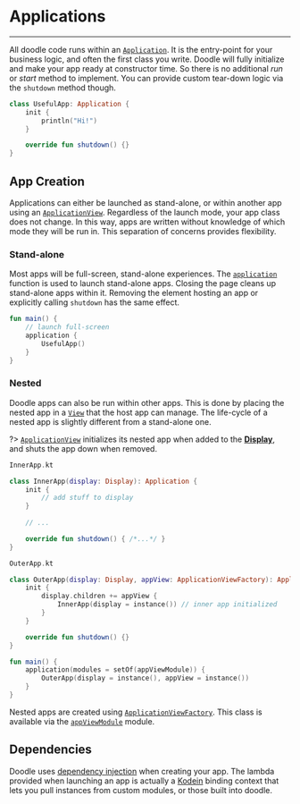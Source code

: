 # Applications
--------------

All doodle code runs within an [`Application`](). It is the entry-point for your business logic, and often the first
class you write. Doodle will fully initialize and make your app ready at constructor time. So there is no additional
*run* or *start* method to implement. You can provide custom tear-down logic via the `shutdown` method though.

```kotlin
class UsefulApp: Application {
    init {
        println("Hi!")
    }

    override fun shutdown() {}
}
```

## App Creation

Applications can either be launched as stand-alone, or within another app using an [`ApplicationView`](). Regardless of the launch
mode, your app class does not change. In this way, apps are written without knowledge of which mode they will be run in. This
separation of concerns provides flexibility.

### Stand-alone

Most apps will be full-screen, stand-alone experiences. The [`application`]() function is used to launch stand-alone apps.
Closing the page cleans up stand-alone apps within it. Removing the element hosting an app or explicitly calling `shutdown`
has the same effect.

```kotlin
fun main() {
    // launch full-screen
    application {
        UsefulApp()
    }
}
```

### Nested

Doodle apps can also be run within other apps. This is done by placing the nested app in a [`View`]() that the host app can
manage. The life-cycle of a nested app is slightly different from a stand-alone one.

?> [`ApplicationView`]() initializes its
nested app when added to the [**Display**](display.md?id=the-display-is-an-apps-root-container), and shuts the app down when removed.

```kotlin
InnerApp.kt

class InnerApp(display: Display): Application {
    init {
        // add stuff to display
    }
    
    // ...

    override fun shutdown() { /*...*/ }
}
```
```kotlin
OuterApp.kt

class OuterApp(display: Display, appView: ApplicationViewFactory): Application {
    init {
        display.children += appView {
            InnerApp(display = instance()) // inner app initialized 
        }
    }

    override fun shutdown() {}
}

fun main() {
    application(modules = setOf(appViewModule)) {
        OuterApp(display = instance(), appView = instance())
    }
}
```

Nested apps are created using [`ApplicationViewFactory`](). This class is available via the [`appViewModule`]() module.

## Dependencies

Doodle uses [dependency injection](https://en.wikipedia.org/wiki/Dependency_injection) when creating your app. The
lambda provided when launching an app is actually a [Kodein](https://github.com/Kodein-Framework/Kodein-DI) binding
context that lets you pull instances from custom modules, or those built into doodle.